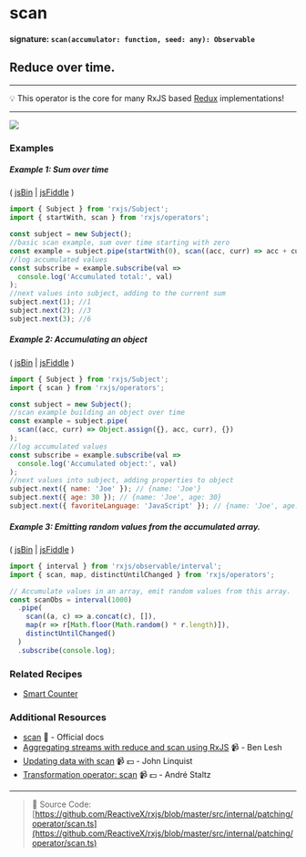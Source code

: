 # scan

#### signature: `scan(accumulator: function, seed: any): Observable`

## Reduce over time.

---

:bulb: This operator is the core for many RxJS based
[Redux](http://redux.js.org) implementations!

---

<div class="ua-ad"><a href="https://ultimateangular.com/?ref=76683_kee7y7vk"><img src="https://ultimateangular.com/assets/img/banners/ua-leader.svg"></a></div>

### Examples

##### Example 1: Sum over time

( [jsBin](http://jsbin.com/kozidakose/1/edit?js,console) |
[jsFiddle](https://jsfiddle.net/btroncone/d2g2a2c6/) )

```js
import { Subject } from 'rxjs/Subject';
import { startWith, scan } from 'rxjs/operators';

const subject = new Subject();
//basic scan example, sum over time starting with zero
const example = subject.pipe(startWith(0), scan((acc, curr) => acc + curr));
//log accumulated values
const subscribe = example.subscribe(val =>
  console.log('Accumulated total:', val)
);
//next values into subject, adding to the current sum
subject.next(1); //1
subject.next(2); //3
subject.next(3); //6
```

##### Example 2: Accumulating an object

( [jsBin](http://jsbin.com/fusunoguqu/1/edit?js,console) |
[jsFiddle](https://jsfiddle.net/btroncone/36rbu38b/) )

```js
import { Subject } from 'rxjs/Subject';
import { scan } from 'rxjs/operators';

const subject = new Subject();
//scan example building an object over time
const example = subject.pipe(
  scan((acc, curr) => Object.assign({}, acc, curr), {})
);
//log accumulated values
const subscribe = example.subscribe(val =>
  console.log('Accumulated object:', val)
);
//next values into subject, adding properties to object
subject.next({ name: 'Joe' }); // {name: 'Joe'}
subject.next({ age: 30 }); // {name: 'Joe', age: 30}
subject.next({ favoriteLanguage: 'JavaScript' }); // {name: 'Joe', age: 30, favoriteLanguage: 'JavaScript'}
```

##### Example 3: Emitting random values from the accumulated array.

( [jsBin](http://jsbin.com/mudolideqo/1/edit?js,console) |
[jsFiddle](https://jsfiddle.net/btroncone/afjgf4tz/) )

```js
import { interval } from 'rxjs/observable/interval';
import { scan, map, distinctUntilChanged } from 'rxjs/operators';

// Accumulate values in an array, emit random values from this array.
const scanObs = interval(1000)
  .pipe(
    scan((a, c) => a.concat(c), []),
    map(r => r[Math.floor(Math.random() * r.length)]),
    distinctUntilChanged()
  )
  .subscribe(console.log);
```

### Related Recipes

* [Smart Counter](../../recipes/smartcounter.md)

### Additional Resources

* [scan](http://reactivex.io/rxjs/class/es6/Observable.js~Observable.html#instance-method-scan)
  :newspaper: - Official docs
* [Aggregating streams with reduce and scan using RxJS](https://egghead.io/lessons/rxjs-aggregating-streams-with-reduce-and-scan-using-rxjs)
  :video_camera: - Ben Lesh
* [Updating data with scan](https://egghead.io/lessons/rxjs-updating-data-with-scan?course=step-by-step-async-javascript-with-rxjs)
  :video_camera: :dollar: - John Linquist
* [Transformation operator: scan](https://egghead.io/lessons/rxjs-transformation-operator-scan?course=rxjs-beyond-the-basics-operators-in-depth)
  :video_camera: :dollar: - André Staltz

---

> :file_folder: Source Code:
> [https://github.com/ReactiveX/rxjs/blob/master/src/internal/patching/operator/scan.ts](https://github.com/ReactiveX/rxjs/blob/master/src/internal/patching/operator/scan.ts)
